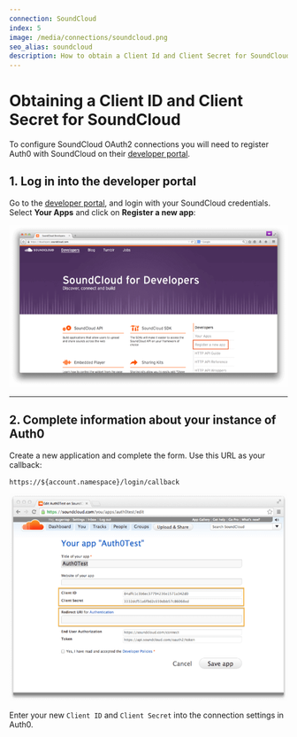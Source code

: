 ```yaml
---
connection: SoundCloud
index: 5
image: /media/connections/soundcloud.png
seo_alias: soundcloud
description: How to obtain a Client Id and Client Secret for SoundCloud.
---
```


# Obtaining a Client ID and Client Secret for SoundCloud

To configure SoundCloud OAuth2 connections you will need to register Auth0 with SoundCloud on their [developer portal](http://developers.soundcloud.com/).

## 1. Log in into the developer portal
Go to the [developer portal](http://developers.soundcloud.com/), and login with your SoundCloud credentials. Select __Your Apps__ and click on __Register a new app__:

![](/media/articles/connections/social/soundcloud/soundcloud-devportal-1.png)

---

## 2. Complete information about your instance of Auth0

Create a new application and complete the form. Use this URL as your callback:

	https://${account.namespace}/login/callback

![](/media/articles/connections/social/soundcloud/soundcloud-devportal-2.png)

Enter your new `Client ID` and `Client Secret` into the connection settings in Auth0.
